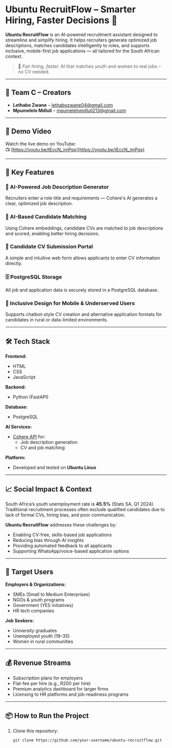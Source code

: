 # Ubuntu RecruitFlow – Smarter Hiring, Faster Decisions 🤖

**Ubuntu RecruitFlow** is an AI-powered recruitment assistant designed to streamline and simplify hiring. It helps recruiters generate optimized job descriptions, matches candidates intelligently to roles, and supports inclusive, mobile-first job applications — all tailored for the South African context.

> 🧠 *Fair hiring, faster.* AI that matches youth and women to real jobs – no CV needed.

---

## 👥 Team C – Creators

- **Lethabo Zwane** – [lethabozwane04@gmail.com](mailto:lethabozwane04@gmail.com)  
- **Mpumelelo Mdluli** – [mpumelelomdluli213@gmail.com](mailto:mpumelelomdluli213@gmail.com)

---

## 🎥 Demo Video

Watch the live demo on YouTube:  
📺 [https://youtu.be/tEccN_jmPqs](https://youtu.be/tEccN_jmPqs)

---

## 🚀 Key Features

### 🤖 AI-Powered Job Description Generator
Recruiters enter a role title and requirements — Cohere's AI generates a clear, optimized job description.

### 🧠 AI-Based Candidate Matching
Using Cohere embeddings, candidate CVs are matched to job descriptions and scored, enabling better hiring decisions.

### 📄 Candidate CV Submission Portal
A simple and intuitive web form allows applicants to enter CV information directly.

### 🗄️ PostgreSQL Storage
All job and application data is securely stored in a PostgreSQL database.

### 📱 Inclusive Design for Mobile & Underserved Users
Supports chatbot-style CV creation and alternative application formats for candidates in rural or data-limited environments.

---

## 🛠️ Tech Stack

**Frontend:**  
- HTML  
- CSS  
- JavaScript  

**Backend:**  
- Python (FastAPI)

**Database:**  
- PostgreSQL

**AI Services:**  
- [Cohere API](https://cohere.com/) for:
  - Job description generation
  - CV and job matching

**Platform:**  
- Developed and tested on **Ubuntu Linux**

---

## 📈 Social Impact & Context

South Africa’s youth unemployment rate is **45.5%** (Stats SA, Q1 2024). Traditional recruitment processes often exclude qualified candidates due to lack of formal CVs, hiring bias, and poor communication.

**Ubuntu RecruitFlow** addresses these challenges by:
- Enabling CV-free, skills-based job applications
- Reducing bias through AI insights
- Providing automated feedback to all applicants
- Supporting WhatsApp/voice-based application options

---

## 💼 Target Users

**Employers & Organizations:**
- SMEs (Small to Medium Enterprises)
- NGOs & youth programs
- Government (YES initiatives)
- HR tech companies

**Job Seekers:**
- University graduates
- Unemployed youth (18–35)
- Women in rural communities

---

## 💰 Revenue Streams

- Subscription plans for employers
- Flat-fee per hire (e.g., R200 per hire)
- Premium analytics dashboard for larger firms
- Licensing to HR platforms and job-readiness programs

---

## 📦 How to Run the Project

1. Clone this repository:
   ```bash
   git clone https://github.com/your-username/ubuntu-recruitflow.git
